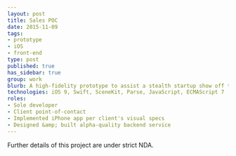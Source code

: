 ```yaml
---
layout: post
title: Sales POC
date: 2015-11-09
tags:
- prototype
- iOS
- front-end
type: post
published: true
has_sidebar: true
group: work
blurb: A high-fidelity prototype to assist a stealth startup show off their new technology to potential investors
technologies: iOS 9, Swift, SceneKit, Parse, JavaScript, ECMAScript 7
roles:
- Sole developer
- Client point-of-contact
- Implemented iPhone app per client's visual specs
- Designed &amp; built alpha-quality backend service
---
```


Further details of this project are under strict NDA.
